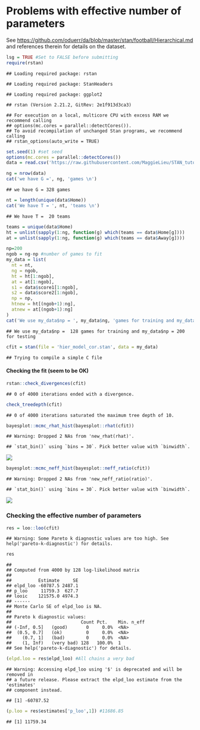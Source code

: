 
# Problems with effective number of parameters

See
<https://github.com/oduerr/da/blob/master/stan/football/Hierarchical.md>
and references therein for details on the dataset.

``` r
lsg = TRUE #Set to FALSE before submitting
require(rstan)
```

    ## Loading required package: rstan

    ## Loading required package: StanHeaders

    ## Loading required package: ggplot2

    ## rstan (Version 2.21.2, GitRev: 2e1f913d3ca3)

    ## For execution on a local, multicore CPU with excess RAM we recommend calling
    ## options(mc.cores = parallel::detectCores()).
    ## To avoid recompilation of unchanged Stan programs, we recommend calling
    ## rstan_options(auto_write = TRUE)

``` r
set.seed(1) #set seed 
options(mc.cores = parallel::detectCores())
data = read.csv('https://raw.githubusercontent.com/MaggieLieu/STAN_tutorials/master/Hierarchical/premiereleague.csv',col.names = c('Home','score1', 'score2', 'Away'), stringsAsFactors = FALSE)

ng = nrow(data)
cat('we have G =', ng, 'games \n')
```

    ## we have G = 328 games

``` r
nt = length(unique(data$Home))
cat('We have T = ', nt, 'teams \n')
```

    ## We have T =  20 teams

``` r
teams = unique(data$Home)
ht = unlist(sapply(1:ng, function(g) which(teams == data$Home[g])))
at = unlist(sapply(1:ng, function(g) which(teams == data$Away[g])))

np=200
ngob = ng-np #number of games to fit
my_data = list(
  nt = nt, 
  ng = ngob,
  ht = ht[1:ngob], 
  at = at[1:ngob], 
  s1 = data$score1[1:ngob],
  s2 = data$score2[1:ngob],
  np = np,
  htnew = ht[(ngob+1):ng],
  atnew = at[(ngob+1):ng]
)
cat('We use my_data$np = ', my_data$ng, 'games for training and my_data$np =', my_data$np ,' for testing \n')
```

    ## We use my_data$np =  128 games for training and my_data$np = 200  for testing

``` r
cfit = stan(file = 'hier_model_cor.stan', data = my_data)
```

    ## Trying to compile a simple C file

#### Checking the fit (seem to be OK)

``` r
rstan::check_divergences(cfit)
```

    ## 0 of 4000 iterations ended with a divergence.

``` r
check_treedepth(cfit)
```

    ## 0 of 4000 iterations saturated the maximum tree depth of 10.

``` r
bayesplot::mcmc_rhat_hist(bayesplot::rhat(cfit))
```

    ## Warning: Dropped 2 NAs from 'new_rhat(rhat)'.

    ## `stat_bin()` using `bins = 30`. Pick better value with `binwidth`.

![](Correlated_numpar_files/figure-gfm/unnamed-chunk-3-1.png)<!-- -->

``` r
bayesplot::mcmc_neff_hist(bayesplot::neff_ratio(cfit))
```

    ## Warning: Dropped 2 NAs from 'new_neff_ratio(ratio)'.

    ## `stat_bin()` using `bins = 30`. Pick better value with `binwidth`.

![](Correlated_numpar_files/figure-gfm/unnamed-chunk-3-2.png)<!-- -->

### Checking the effective number of parameters

``` r
res = loo::loo(cfit)
```

    ## Warning: Some Pareto k diagnostic values are too high. See help('pareto-k-diagnostic') for details.

``` r
res
```

    ## 
    ## Computed from 4000 by 128 log-likelihood matrix
    ## 
    ##          Estimate     SE
    ## elpd_loo -60787.5 2487.1
    ## p_loo     11759.3  627.7
    ## looic    121575.0 4974.3
    ## ------
    ## Monte Carlo SE of elpd_loo is NA.
    ## 
    ## Pareto k diagnostic values:
    ##                          Count Pct.    Min. n_eff
    ## (-Inf, 0.5]   (good)       0     0.0%  <NA>      
    ##  (0.5, 0.7]   (ok)         0     0.0%  <NA>      
    ##    (0.7, 1]   (bad)        0     0.0%  <NA>      
    ##    (1, Inf)   (very bad) 128   100.0%  1         
    ## See help('pareto-k-diagnostic') for details.

``` r
(elpd.loo = res$elpd_loo) #All chains a very bad
```

    ## Warning: Accessing elpd_loo using '$' is deprecated and will be removed in
    ## a future release. Please extract the elpd_loo estimate from the 'estimates'
    ## component instead.

    ## [1] -60787.52

``` r
(p.loo = res$estimates['p_loo',1]) #11686.85
```

    ## [1] 11759.34
